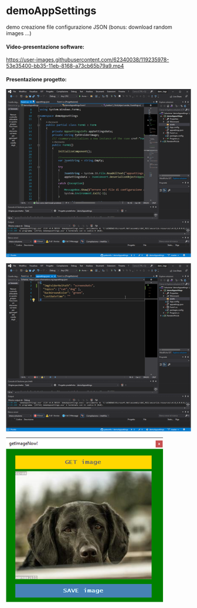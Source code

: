 # demoAppSettings
demo creazione file configurazione JSON (bonus: download random images ...)

#### Video-presentazione software:

https://user-images.githubusercontent.com/62340038/119235978-53e35400-bb35-11eb-8168-a73cb65b79a9.mp4


#### Presentazione progetto: 

![imm2](/assets/img2.png)

![imm3](/assets/img3.png)

![imm1](/assets/img1.png)
